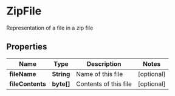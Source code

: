 

# ZipFile

Representation of a file in a zip file

## Properties

| Name | Type | Description | Notes |
|------------ | ------------- | ------------- | -------------|
|**fileName** | **String** | Name of this file |  [optional] |
|**fileContents** | **byte[]** | Contents of this file |  [optional] |



